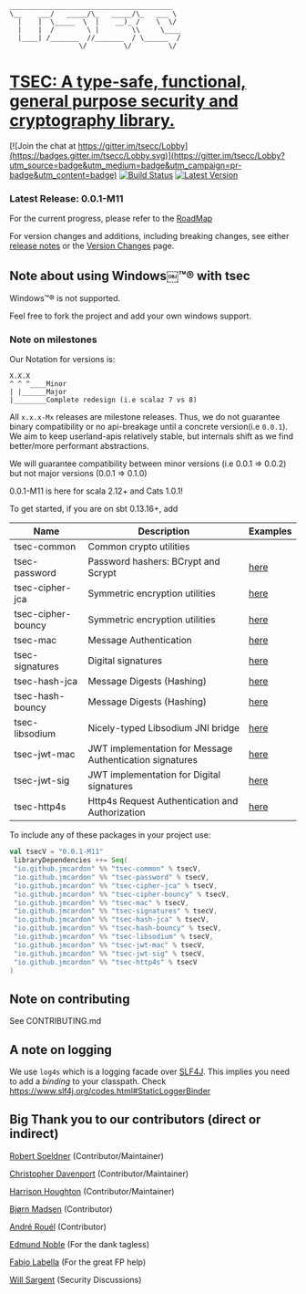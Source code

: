 ```text
________________________________________
\__    ___/   _____/\_   _____/\_   ___ \
  |    |  \_____  \  |    __)_ /    \  \/
  |    |  /        \ |        \\     \____
  |____| /_______  //_______  / \______  /
                 \/         \/         \/
```

# [TSEC: A type-safe, functional, general purpose security and cryptography library.](https://jmcardon.github.io/tsec/)

[![Join the chat at https://gitter.im/tsecc/Lobby](https://badges.gitter.im/tsecc/Lobby.svg)](https://gitter.im/tsecc/Lobby?utm_source=badge&utm_medium=badge&utm_campaign=pr-badge&utm_content=badge)
[![Build Status](https://travis-ci.org/jmcardon/tsec.svg?branch=master)](https://travis-ci.org/jmcardon/tsec)
[![Latest Version](https://maven-badges.herokuapp.com/maven-central/io.github.jmcardon/tsec-common_2.12/badge.svg)](https://search.maven.org/#search%7Cga%7C1%7Cg%3A"io.github.jmcardon"%20tsec)

### Latest Release: 0.0.1-M11

For the current progress, please refer to the [RoadMap](https://github.com/jmcardon/tsec/wiki)

For version changes and additions, including breaking changes, see either [release notes](https://github.com/jmcardon/tsec/releases)
or the [Version Changes](https://github.com/jmcardon/tsec/wiki/Version-Changes) page.

## Note about using Windows￼™® with tsec

Windows™® is not supported.

Feel free to fork the project and add your own windows support.

### Note on milestones

Our Notation for versions is:

```text
X.X.X
^ ^ ^____Minor
| |______Major
|________Complete redesign (i.e scalaz 7 vs 8)
```

All `x.x.x-Mx` releases are milestone releases. Thus, we do not guarantee binary compatibility or no api-breakage until
a concrete version(i.e `0.0.1`). We aim to keep userland-apis relatively stable, but
internals shift as we find better/more performant abstractions.

We will guarantee compatibility between minor versions (i.e 0.0.1 => 0.0.2) but not major versions (0.0.1 => 0.1.0)

0.0.1-M11 is here for scala 2.12+ and Cats 1.0.1!

To get started, if you are on sbt 0.13.16+, add

| Name               | Description                                              | Examples                                                                                                   |
|--------------------|----------------------------------------------------------|------------------------------------------------------------------------------------------------------------|
| tsec-common        | Common crypto utilities                                  |                                                                                                            |
| tsec-password      | Password hashers: BCrypt and Scrypt                      | [here](https://github.com/jmcardon/tsec/blob/master/examples/src/main/scala/PasswordHashingExamples.scala) |
| tsec-cipher-jca    | Symmetric encryption utilities                           | [here](https://github.com/jmcardon/tsec/blob/master/examples/src/main/scala/SymmetricCipherExamples.scala) |
| tsec-cipher-bouncy | Symmetric encryption utilities                           | [here](https://github.com/jmcardon/tsec/blob/master/examples/src/main/scala/SymmetricCipherExamples.scala) |
| tsec-mac           | Message Authentication                                   | [here](https://github.com/jmcardon/tsec/blob/master/examples/src/main/scala/MacExamples.scala)             |
| tsec-signatures    | Digital signatures                                       | [here](https://github.com/jmcardon/tsec/blob/master/examples/src/main/scala/SignatureExamples.scala)       |
| tsec-hash-jca      | Message Digests (Hashing)                                | [here](https://github.com/jmcardon/tsec/blob/master/examples/src/main/scala/MessageDigestExamples.scala)   |
| tsec-hash-bouncy   | Message Digests (Hashing)                                | [here](https://github.com/jmcardon/tsec/blob/master/examples/src/main/scala/MessageDigestExamples.scala)   |
| tsec-libsodium     | Nicely-typed Libsodium JNI bridge                        | [here](https://github.com/jmcardon/tsec/blob/master/examples/src/main/scala/MessageDigestExamples.scala)   |
| tsec-jwt-mac       | JWT implementation for Message Authentication signatures | [here](https://github.com/jmcardon/tsec/blob/master/examples/src/main/scala/JWTMacExamples.scala)          |
| tsec-jwt-sig       | JWT implementation for Digital signatures                | [here](https://github.com/jmcardon/tsec/blob/master/examples/src/main/scala/JWTSignatureExamples.scala)    |
| tsec-http4s        | Http4s Request Authentication and Authorization          | [here](https://github.com/jmcardon/tsec/tree/master/examples/src/main/scala/http4sExamples)                |

To include any of these packages in your project use:

```scala
val tsecV = "0.0.1-M11"
 libraryDependencies ++= Seq(
 "io.github.jmcardon" %% "tsec-common" % tsecV,
 "io.github.jmcardon" %% "tsec-password" % tsecV,
 "io.github.jmcardon" %% "tsec-cipher-jca" % tsecV,
 "io.github.jmcardon" %% "tsec-cipher-bouncy" % tsecV,
 "io.github.jmcardon" %% "tsec-mac" % tsecV,
 "io.github.jmcardon" %% "tsec-signatures" % tsecV,
 "io.github.jmcardon" %% "tsec-hash-jca" % tsecV,
 "io.github.jmcardon" %% "tsec-hash-bouncy" % tsecV,
 "io.github.jmcardon" %% "tsec-libsodium" % tsecV,
 "io.github.jmcardon" %% "tsec-jwt-mac" % tsecV,
 "io.github.jmcardon" %% "tsec-jwt-sig" % tsecV,
 "io.github.jmcardon" %% "tsec-http4s" % tsecV
)
```

## Note on contributing

See CONTRIBUTING.md

## A note on logging

We use `log4s` which is a logging facade over [SLF4J](https://www.slf4j.org/). This implies you need to add a _binding_ to your classpath.
Check <https://www.slf4j.org/codes.html#StaticLoggerBinder>

## Big Thank you to our contributors (direct or indirect)

[Robert Soeldner](https://github.com/rsoeldner) (Contributor/Maintainer)

[Christopher Davenport](https://github.com/ChristopherDavenport) (Contributor/Maintainer)

[Harrison Houghton](https://github.com/hrhino) (Contributor/Maintainer)

[Bjørn Madsen](https://github.com/aeons) (Contributor)

[André Rouél](https://github.com/before) (Contributor)

[Edmund Noble](https://github.com/edmundnoble) (For the dank tagless)

[Fabio Labella](https://github.com/systemfw) (For the great FP help)

[Will Sargent](https://github.com/wsargent) (Security Discussions)

